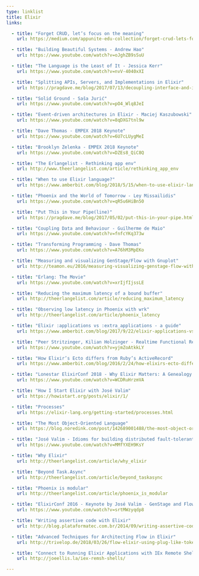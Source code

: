 ```yaml
---
type: linklist
title: Elixir
links:

  - title: "Forget CRUD, let’s focus on the meaning"
    url: https://medium.com/appunite-edu-collection/forget-crud-lets-focus-on-the-meaning-e9691b982adb

  - title: "Building Beautiful Systems - Andrew Hao"
    url: https://www.youtube.com/watch?v=oJghZB9sSuU

  - title: "The Language is the Least of It - Jessica Kerr"
    url: https://www.youtube.com/watch?v=nvV-4040xXI

  - title: "Splitting APIs, Servers, and Implementations in Elixir"
    url: https://pragdave.me/blog/2017/07/13/decoupling-interface-and-implementation-in-elixir.html

  - title: "Solid Ground - Saša Jurić"
    url: https://www.youtube.com/watch?v=pO4_Wlq8JeI

  - title: "Event-driven architectures in Elixir - Maciej Kaszubowski"
    url: https://www.youtube.com/watch?v=8qDXG7tnl9w

  - title: "Dave Thomas - EMPEX 2018 Keynote"
    url: https://www.youtube.com/watch?v=6U7cLUygMeI

  - title: "Brooklyn Zelenka - EMPEX 2018 Keynote"
    url: https://www.youtube.com/watch?v=DZEs8_QiC8Q

  - title: "The Erlangelist - Rethinking app env"
    url: http://www.theerlangelist.com/article/rethinking_app_env

  - title: "When to use Elixir language?"
    url: https://www.amberbit.com/blog/2018/5/15/when-to-use-elixir-language/

  - title: "Phoenix and the World of Tomorrow - Ley Missailidis"
    url: https://www.youtube.com/watch?v=qR5u6HiBn50

  - title: "Put This in Your Pipe(line)"
    url: https://pragdave.me/blog/2017/05/02/put-this-in-your-pipe.html

  - title: "Coupling Data and Behaviour - Guilherme de Maio"
    url: https://www.youtube.com/watch?v=fnfcYKq373w

  - title: "Transforming Programming - Dave Thomas"
    url: https://www.youtube.com/watch?v=A76hM3MpEKo

  - title: "Measuring and visualizing GenStage/Flow with Gnuplot"
    url: http://teamon.eu/2016/measuring-visualizing-genstage-flow-with-gnuplot/

  - title: "Erlang: The Movie"
    url: https://www.youtube.com/watch?v=xrIjfIjssLE

  - title: "Reducing the maximum latency of a bound buffer"
    url: http://theerlangelist.com/article/reducing_maximum_latency

  - title: "Observing low latency in Phoenix with wrk"
    url: http://theerlangelist.com/article/phoenix_latency

  - title: "Elixir :applications vs :extra_applications - a guide"
    url: https://www.amberbit.com/blog/2017/9/22/elixir-applications-vs-extra_applications-guide/

  - title: "Peer Stritzinger, Kilian Holzinger - Realtime Functional Reactive Programming"
    url: https://www.youtube.com/watch?v=yjmZoAtkkLY

  - title: "How Elixir’s Ecto differs from Ruby’s ActiveRecord"
    url: https://www.amberbit.com/blog/2016/2/24/how-elixirs-ecto-differs-from-rubys-activerecord/

  - title: "Lonestar ElixirConf 2018 - Why Elixir Matters: A Genealogy of Functional Programming - Osa Gaius"
    url: https://www.youtube.com/watch?v=WCDRuHrzmVA

  - title: "How I Start Elixir with José Valim"
    url: https://howistart.org/posts/elixir/1/

  - title: "Processes"
    url: https://elixir-lang.org/getting-started/processes.html

  - title: "The Most Object-Oriented Language"
    url: https://blog.noredink.com/post/142689001488/the-most-object-oriented-language

  - title: "José Valim - Idioms for building distributed fault-tolerant applications with Elixir"
    url: https://www.youtube.com/watch?v=MMfYXEH9KsY

  - title: "Why Elixir"
    url: http://theerlangelist.com/article/why_elixir

  - title: "Beyond Task.Async"
    url: http://theerlangelist.com/article/beyond_taskasync

  - title: "Phoenix is modular"
    url: http://theerlangelist.com/article/phoenix_is_modular

  - title: "ElixirConf 2016 - Keynote by José Valim - GenStage and Flow"
    url: https://www.youtube.com/watch?v=srtMWzyqdp8

  - title: "Writing assertive code with Elixir"
    url: http://blog.plataformatec.com.br/2014/09/writing-assertive-code-with-elixir/

  - title: "Advanced Techniques for Architecting Flow in Elixir"
    url: http://trivelop.de/2018/03/26/flow-elixir-using-plug-like-token/

  - title: "Connect to Running Elixir Applications with IEx Remote Shell"
    url: http://joeellis.la/iex-remsh-shells/

---
```


